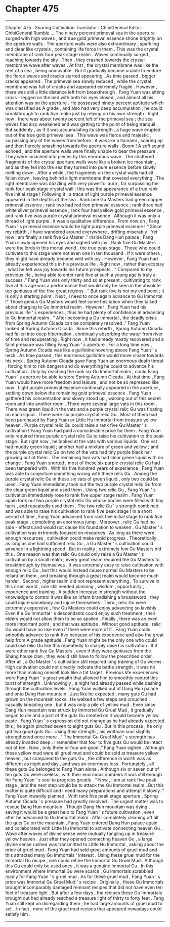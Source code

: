 
# Chapter 475


---

Chapter 475 : Soaring Cultivation
Translator :
ChibiGeneral
Editor :
ChibiGeneral
Rumble …
The ninety percent primeval sea in the aperture surged with high waves , and true gold primeval essence shone brightly on the aperture walls .
The aperture walls were also extraordinary ; sparkling and clear like crystals , containing life force in them . This was the crystal membrane of rank four peak stage realm .
Waves continually surged , reaching towards the sky . Then , they crashed towards the crystal membrane wave after waves .
At first , the crystal membrane was like the reef of a sea , being unmovable . But it gradually became unable to endure the fierce waves and cracks started appearing .
As time passed , bigger cracks appeared .
The primeval sea slowly reduced , while the crystal membrane was full of cracks and appeared extremely fragile . However , there was still a little distance left from breakthrough .
Fang Yuan was sitting cross - legged on the bed with both his eyes closed , and almost all his attention was on the aperture .
He possessed ninety percent aptitude which was classified as A grade , and also had very deep accumulation ; he could breakthrough to rank five realm just by relying on his own strength .
Right now , there was about twenty percent left of the primeval sea ; the sea waves had also weakened and was getting to the point of being tranquil .
But suddenly , as if it was accumulating its strength , a huge wave erupted out of the true gold primeval sea .
This wave was fierce and majestic , surpassing any of the waves from before ; it was like a tsunami , soaring up and then fiercely smashing towards the aperture walls .
Boom !
A soft sound echoed , and the aperture walls were finally unable to bear the pressure . They were smashed into pieces by this enormous wave .
The shattered fragments of the crystal aperture walls were like a broken ice mountain , and as they fell into the sea they turned into pure essence before slowly melting down .
After a while , the fragments on the crystal walls had all fallen down , leaving behind a light membrane that covered everything .
The light membrane was dazzling with very powerful aura , far surpassing the rank four peak stage crystal wall ; this was the appearance of a true rank five initial stage !
Following it , a trace of light purple primeval essence appeared in the depths of the sea .
Rank one Gu Masters had green copper primeval essence ; rank two had red iron primeval essence ; rank three had white silver primeval essence ; rank four had yellow gold primeval essence ; and rank five was purple crystal primeval essence .
Although it was only a thread of light purple , it was a qualitative difference .
From now on , Fang Yuan ’ s primeval essence would be light purple primeval essence !
“ Since my rebirth , I have wandered around everywhere , drifting miserably . Yet now I am finally a rank five Gu Master .” Inside Dang Hun palace , Fang Yuan slowly opened his eyes and sighed with joy .
Rank five Gu Masters were the lords in this mortal world , the true peak stage . Those who could cultivate to this stage were not even one in ten thousand .
If it were others , they might have already become wild with joy . However , Fang Yuan had already experienced this in his previous life . Right now , rather than ecstasy , what he felt was joy towards his future prospects .
“ Compared to my previous life , being able to enter rank five at such a young age is truly a success .”
Fang Yuan was only thirty and so at present ; cultivating to rank five at this age was a performance that would only be seen in the absolute top geniuses of the five great regions .
“ But rank five is not my end point ; it is only a starting point . Next , I need to once again advance to Gu Immortal !”
Those genius Gu Masters would feel some hesitation when they talked about charging to Gu Immortal realm . However , Fang Yuan had his previous life ’ s experiences , thus he had plenty of confidence in advancing to Gu Immortal realm .
“ After becoming a Gu Immortal , the deadly crisis from Spring Autumn Cicada can be completely resolved .”
Fang Yuan looked at Spring Autumn Cicada .
Since this rebirth , Spring Autumn Cicada had fallen into deep hibernation , continually absorbing the water from river of time and recuperating .
Right now , it had already mostly recovered and a faint pressure was filling Fang Yuan ’ s aperture .
For a long time now , Spring Autumn Cicada was like a guillotine hovering above Fang Yuan ’ s neck . As time passed , this enormous guillotine would move closer towards his neck .
Spring Autumn Cicada gave Fang Yuan an enormous death threat , forcing him to risk dangers and do everything he could to advance his cultivation .
Only by reaching the rank six Gu Immortal realm , could Fang Yuan ’ s aperture be able to store Spring Autumn Cicada .
At that time , Fang Yuan would have more freedom and leisure , and not be so repressed like now .
Light purple primeval essence continually appeared in the aperture , settling down below the remaining gold primeval essence .
Fang Yuan gathered his concentration and slowly stood up , walking out of this secret room and into another room .
There were several large vats in this room .
There was green liquid in the vats and a purple crystal relic Gu was floating on each liquid .
There were six purple crystal relic Gu . Most of them had been purchased by Fang Yuan or Little Hu Immortal from treasure yellow heaven .
Purple crystal relic Gu could raise a rank five Gu Master ’ s cultivation ! Fang Yuan had paid a considerable price for them .
Fang Yuan only required three purple crystal relic Gu to raise his cultivation to the peak stage . But right now , he looked at the vats with various liquids .
One vat had muddy green liquid ; another had a mixture of green and yellow ; and the purple crystal relic Gu on two of the vats had tiny purple black hair growing out of them .
The remaining two vats had clear green liquid with no change .
Fang Yuan snorted ; most of these six purple crystal relic Gu had been tampered with .
With his five hundred years of experience , Fang Yuan was able to conjecture something wrong with these relic Gu .
Among the purple crystal relic Gu in these six vats of green liquid , only two could be used . Fang Yuan immediately took out the two purple crystal relic Gu from the clear green liquid and used them .
Using two relic Gu , Fang Yuan ’ s cultivation immediately rose to rank five upper stage realm .
Fang Yuan again took out two purple crystal relic Gu whose bodies were filled with tiny hairs , and repeatedly used them .
The two relic Gu ’ s strength combined and was able to raise his cultivation to rank five peak stage !
In a short period of time , Fang Yuan advanced from rank five initial stage to rank five peak stage , completing an enormous jump . Moreover , relic Gu had no side - effects and would not cause his foundation to weaken .
Gu Master ’ s cultivation was extremely focused on resources . As long as there were enough resources , cultivation could make rapid progress .
Theoretically , as long as one had sufficient relic Gu , a Gu Master ’ s cultivation could advance in a lightning speed . But in reality , extremely few Gu Masters did this .
One reason was that relic Gu could only raise a Gu Master ’ s cultivation by a small realm ; every great realm required the Gu Masters to breakthrough by themselves . It was extremely easy to raise cultivation with enough relic Gu , but this would instead cause normal Gu Masters to be reliant on them , and breaking through a great realm would become much harder .
Second , higher realm did not represent everything . To survive in this cruel world , one still needed planning , wisdom , opportunity , experience and training . A sudden increase in strength without the knowledge to control it was like an infant brandishing a broadsword , they could injure somebody and injure themselves .
Third , relic Gu were extremely expensive , few Gu Masters could enjoy advancing so lavishly . Even if a Gu Immortal ’ s descendants could enjoy such treatment , their elders would not allow them to be so spoiled .
Finally , there was an even more important point , and that was aptitude . Without good aptitude , relic Gu would have no use even if there were more of it . Fang Yuan could smoothly advance to rank five because of his experience and also the great help from A grade aptitude .
Fang Yuan might be the only one who could could use relic Gu like this repeatedly to sharply raise his cultivation .
If it were other rank five Gu Masters , even if they were geniuses from the Shang house clan , they would still have to follow the prescribed order . After all , a Gu Master ’ s cultivation still required long training of Gu worms . High cultivation could not directly indicate the battle strength , it was no more than making oneself look like a fat target .
Previous life experiences were Fang Yuan ’ s great wealth that allowed him to smoothly control this burst of strength .
Unknowingly , a night had already passed while dashing through the cultivation levels . Fang Yuan walked out of Dang Hun palace and onto Dang Han mountain .
Just like he expected , many guts Gu had grown on the mountain rocks .
He walked a few steps and crouched , casually kneading one , but it was only a pile of yellow mud .
Even since Dang Hun mountain was struck by Immortal Gu Gruel Mud , it gradually began to die and a part of the guts Gu created on it would become yellow paste .
Fang Yuan ’ s expression did not change as he had already expected this ; he again pinched seven to eight guts Gu .
But in this process , he only got two good guts Gu . Using their strength , his wolfman soul slightly strengthened once more .
“ The Immortal Gu Gruel Mud ’ s strength has already invaded deep . I remember that four to five guts Gu would be intact out of ten . Now , only three or four are good .” Fang Yuan sighed .
Although these yellow mud were all gruel mud and could be sold at treasure yellow heaven , but compared to the guts Gu , the difference in worth was as different as night and day , and was an enormous loss .
Fortunately , all these guts Gu belonged to Fang Yuan alone .
Although six or seven out of ten guts Gu were useless , with their enormous numbers it was still enough for Fang Yuan ’ s soul to progress greatly .
“ Now , I am at rank five peak stage , and the next step would be to attack the Gu Immortal realm . But this matter is quite difficult and I need many preparations and attempt it slowly .” Fang Yuan inwardly planned .
With rank five peak stage aperture , Spring Autumn Cicada ’ s pressure had greatly resolved .
The urgent matter was to rescue Dang Hun mountain .
Though Dang Hun mountain was dying , saving it would be a great help to Fang Yuan ’ s future cultivation , even after he advanced to Gu Immortal realm .
After completely cleaning off all the guts Gu on the mountain , Fang Yuan entered Dang Hun palace again and collaborated with Little Hu Immortal to activate connecting heaven Gu .
Wave after waves of divine sense were mutually tangling up in treasure yellow heaven .
Just after they opened connecting heaven Gu , a large divine sense rushed was transmitted to Little Hu Immortal , asking about the price of gruel mud .
Fang Yuan had sold great amounts of gruel mud and this attracted many Gu Immortals ’ interest .
Using these gruel mud for the Immortal Gu recipe , one could refine the Immortal Gu Gruel Mud . Although this Gu could only be used once , it was a genuine Immortal Gu . In this environment where Immortal Gu were scarce , Gu Immortals scrabbled madly for Fang Yuan ’ s gruel mud .
As for these gruel mud , Fang Yuan ’ s price was Immortal Gu Gruel Mud ’ s recipe .
Originally , these Gu Immortals brought incomparably damaged remnant recipes that did not have even ten feet of treasure light . But after a few days , the recipes these Gu Immortals brought out had already reached a treasure light of thirty to forty feet .
Fang Yuan still kept on disregarding them ; he had large amounts of gruel mud to sell . In fact , none of the gruel mud recipes that appeared nowadays could satisfy him .

---

